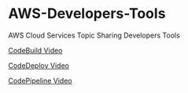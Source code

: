 # AWS-Developers-Tools
AWS Cloud Services Topic Sharing Developers Tools

[CodeBuild Video](https://drive.google.com/file/d/1RNTUAjEKie2S3xtPUt5OOUUXemIJYqxT/view?usp=sharing)

[CodeDeploy Video](https://drive.google.com/file/d/1V46JOsDhofGv3ReaT2iMSh3ExRz03HhT/view?usp=sharing)

[CodePipeline Video](https://drive.google.com/file/d/1pFxe7zWArOpfVxY3s4Gx92y4Of5qaEVg/view?usp=sharing)
